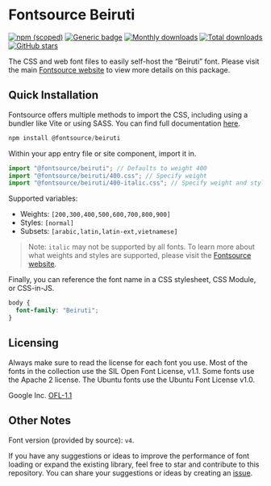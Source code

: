 # Fontsource Beiruti

[![npm (scoped)](https://img.shields.io/npm/v/@fontsource/beiruti?color=brightgreen)](https://www.npmjs.com/package/@fontsource/beiruti) [![Generic badge](https://img.shields.io/badge/fontsource-passing-brightgreen)](https://github.com/fontsource/fontsource) [![Monthly downloads](https://badgen.net/npm/dm/@fontsource/beiruti)](https://github.com/fontsource/fontsource) [![Total downloads](https://badgen.net/npm/dt/@fontsource/beiruti)](https://github.com/fontsource/fontsource) [![GitHub stars](https://img.shields.io/github/stars/fontsource/fontsource.svg?style=social&label=Star)](https://github.com/fontsource/fontsource/stargazers)

The CSS and web font files to easily self-host the “Beiruti” font. Please visit the main [Fontsource website](https://fontsource.org/fonts/beiruti) to view more details on this package.

## Quick Installation

Fontsource offers multiple methods to import the CSS, including using a bundler like Vite or using SASS. You can find full documentation [here](https://fontsource.org/docs/getting-started/introduction).

```javascript
npm install @fontsource/beiruti
```

Within your app entry file or site component, import it in.

```javascript
import "@fontsource/beiruti"; // Defaults to weight 400
import "@fontsource/beiruti/400.css"; // Specify weight
import "@fontsource/beiruti/400-italic.css"; // Specify weight and style
```

Supported variables:
- Weights: `[200,300,400,500,600,700,800,900]`
- Styles: `[normal]`
- Subsets: `[arabic,latin,latin-ext,vietnamese]`

> Note: `italic` may not be supported by all fonts. To learn more about what weights and styles are supported, please visit the [Fontsource website](https://fontsource.org/fonts/beiruti).

Finally, you can reference the font name in a CSS stylesheet, CSS Module, or CSS-in-JS.

```css
body {
  font-family: "Beiruti";
}
```

## Licensing
Always make sure to read the license for each font you use. Most of the fonts in the collection use the SIL Open Font License, v1.1. Some fonts use the Apache 2 license. The Ubuntu fonts use the Ubuntu Font License v1.0.

Google Inc.
[OFL-1.1](http://scripts.sil.org/OFL)

## Other Notes
Font version (provided by source): `v4`.

If you have any suggestions or ideas to improve the performance of font loading or expand the existing library, feel free to star and contribute to this repository. You can share your suggestions or ideas by creating an [issue](https://github.com/fontsource/fontsource/issues).
